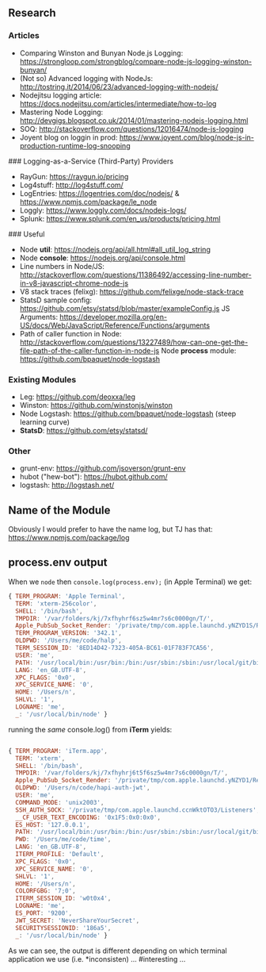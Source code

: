 ## Research

### Articles

+ Comparing Winston and Bunyan Node.js Logging:
https://strongloop.com/strongblog/compare-node-js-logging-winston-bunyan/
+ (Not so) Advanced logging with NodeJs:
http://tostring.it/2014/06/23/advanced-logging-with-nodejs/
+ Nodejitsu logging article: https://docs.nodejitsu.com/articles/intermediate/how-to-log
+ Mastering Node Logging: http://devgigs.blogspot.co.uk/2014/01/mastering-nodejs-logging.html
+ SOQ: http://stackoverflow.com/questions/12016474/node-js-logging
+ Joyent blog on loggin in prod: https://www.joyent.com/blog/node-js-in-production-runtime-log-snooping


### Logging-as-a-Service (Third-Party) Providers

+ RayGun: https://raygun.io/pricing
+ Log4stuff: http://log4stuff.com/
+ LogEntries: https://logentries.com/doc/nodejs/ &
https://www.npmjs.com/package/le_node
+ Loggly: https://www.loggly.com/docs/nodejs-logs/
+ Splunk: https://www.splunk.com/en_us/products/pricing.html


### Useful

+ Node **util**: https://nodejs.org/api/all.html#all_util_log_string
+ Node **console**: https://nodejs.org/api/console.html
+ Line numbers in Node/JS: 
http://stackoverflow.com/questions/11386492/accessing-line-number-in-v8-javascript-chrome-node-js
+ V8 stack traces (felixg): https://github.com/felixge/node-stack-trace
+ StatsD sample config:
https://github.com/etsy/statsd/blob/master/exampleConfig.js
JS Arguments: https://developer.mozilla.org/en-US/docs/Web/JavaScript/Reference/Functions/arguments
+ Path of caller function in Node:
http://stackoverflow.com/questions/13227489/how-can-one-get-the-file-path-of-the-caller-function-in-node-js
Node **process** module: https://github.com/bpaquet/node-logstash

### Existing Modules

+ Leg: https://github.com/deoxxa/leg
+ Winston: https://github.com/winstonjs/winston
+ Node Logstash: https://github.com/bpaquet/node-logstash
(steep learning curve)
+ **StatsD**: https://github.com/etsy/statsd/

### Other

+ grunt-env: https://github.com/jsoverson/grunt-env
+ hubot ("hew-bot"): https://hubot.github.com/
+ logstash: http://logstash.net/

## Name of the Module

Obviously I would prefer to have the name log,
but TJ has that: https://www.npmjs.com/package/log


## process.env output

When we `node` then `console.log(process.env);` (in Apple Terminal) we get:

```js
{ TERM_PROGRAM: 'Apple Terminal',
  TERM: 'xterm-256color',
  SHELL: '/bin/bash',
  TMPDIR: '/var/folders/kj/7xfhyhrf6sz5w4mr7s6c0000gn/T/',
  Apple_PubSub_Socket_Render: '/private/tmp/com.apple.launchd.yNZYD1S/Render',
  TERM_PROGRAM_VERSION: '342.1',
  OLDPWD: '/Users/me/code/halp',
  TERM_SESSION_ID: '8ED14D42-7323-405A-BC61-01F783F7CA56',
  USER: 'me',
  PATH: '/usr/local/bin:/usr/bin:/bin:/usr/sbin:/sbin:/usr/local/git/bin',
  LANG: 'en_GB.UTF-8',
  XPC_FLAGS: '0x0',
  XPC_SERVICE_NAME: '0',
  HOME: '/Users/n',
  SHLVL: '1',
  LOGNAME: 'me',
  _: '/usr/local/bin/node' }
```
running the *same* console.log() from **iTerm** yields:
```js

{ TERM_PROGRAM: 'iTerm.app',
  TERM: 'xterm',
  SHELL: '/bin/bash',
  TMPDIR: '/var/folders/kj/7xfhyhrj6t5f6sz5w4mr7s6c0000gn/T/',
  Apple_PubSub_Socket_Render: '/private/tmp/com.apple.launchd.yNZYD1/Render',
  OLDPWD: '/Users/n/code/hapi-auth-jwt',
  USER: 'me',
  COMMAND_MODE: 'unix2003',
  SSH_AUTH_SOCK: '/private/tmp/com.apple.launchd.ccnWktOTO3/Listeners',
  __CF_USER_TEXT_ENCODING: '0x1F5:0x0:0x0',
  ES_HOST: '127.0.0.1',
  PATH: '/usr/local/bin:/usr/bin:/bin:/usr/sbin:/sbin:/usr/local/git/bin',
  PWD: '/Users/me/code/time',
  LANG: 'en_GB.UTF-8',
  ITERM_PROFILE: 'Default',
  XPC_FLAGS: '0x0',
  XPC_SERVICE_NAME: '0',
  SHLVL: '1',
  HOME: '/Users/n',
  COLORFGBG: '7;0',
  ITERM_SESSION_ID: 'w0t0x4',
  LOGNAME: 'me',
  ES_PORT: '9200',
  JWT_SECRET: 'NeverShareYourSecret',
  SECURITYSESSIONID: '186a5',
  _: '/usr/local/bin/node' }
```

As we can see, the output is different depending on which terminal
application we use (i.e. *inconsisten) ... #interesting ...

